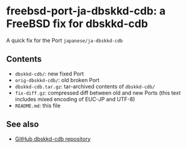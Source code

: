 # freebsd-port-ja-dbskkd-cdb: a FreeBSD fix for dbskkd-cdb

A quick fix for the Port `japanese/ja-dbskkd-cdb`

## Contents

* `dbskkd-cdb/`: new fixed Port
* `orig-dbskkd-cdb/`: old broken Port
* `dbskkd-cdb.tar.gz`: tar-archived contents of `dbskkd-cdb/`
* `fix-diff.gz`: compressed diff between old and new Ports (this text includes mixed encoding of EUC-JP and UTF-8)
* `README.md`: this file

## See also

* [GitHub dbskkd-cdb repository](https://github.com/jj1bdx/dbskkd-cdb/)
